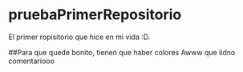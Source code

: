 # pruebaPrimerRepositorio
El primer ropisitorio que hice en mi vida :D.

##Para que quede bonito, tienen que haber colores
Awww que lidno comentariooo
